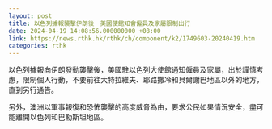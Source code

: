 ```yaml
---
layout: post
title: 以色列據報襲擊伊朗後　美國使館知會僱員及家屬限制出行
date: 2024-04-19 14:08:56.000000000 +08:00
link: https://news.rthk.hk/rthk/ch/component/k2/1749603-20240419.htm
categories: rthk
---
```


以色列據報向伊朗發動襲擊後，美國駐以色列大使館通知僱員及家屬，出於謹慎考慮，限制個人行動，不要前往大特拉維夫、耶路撒冷和貝爾謝巴地區以外的地方，直到另行通告。

另外，澳洲以軍事報復和恐怖襲擊的高度威脅為由，要求公民如果情況安全，盡可能離開以色列和巴勒斯坦地區。
